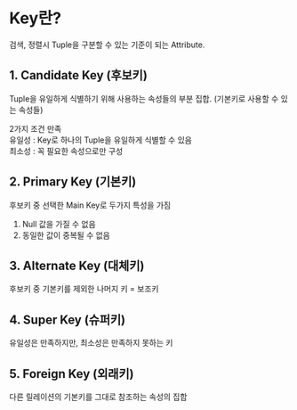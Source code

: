 # Key란? <br/>
검색, 정렬시 Tuple을 구분할 수 있는 기준이 되는 Attribute.<br/>


## 1. Candidate Key (후보키)<br/>
Tuple을 유일하게 식별하기 위해 사용하는 속성들의 부분 집합. (기본키로 사용할 수 있는 속성들)<br/>

2가지 조건 만족 <br/>
유일성 : Key로 하나의 Tuple을 유일하게 식별할 수 있음 <br/>
최소성 : 꼭 필요한 속성으로만 구성<br/>

## 2. Primary Key (기본키)<br/>
후보키 중 선택한 Main Key로 두가지 특성을 가짐<br/>
1. Null 값을 가질 수 없음<br/>
2. 동일한 값이 중복될 수 없음

## 3. Alternate Key (대체키)<br/>
후보키 중 기본키를 제외한 나머지 키 = 보조키<br/>

## 4. Super Key (슈퍼키)<br/>
유일성은 만족하지만, 최소성은 만족하지 못하는 키<br/>

## 5. Foreign Key (외래키)<br/>
다른 릴레이션의 기본키를 그대로 참조하는 속성의 집합<br/>
